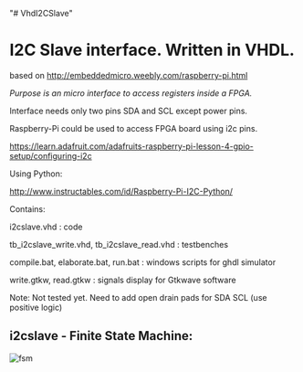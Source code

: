 "# VhdI2CSlave" 

I2C Slave interface. Written in VHDL.
=====================================
based on http://embeddedmicro.weebly.com/raspberry-pi.html

*Purpose is an micro interface to access registers inside a FPGA.*  

Interface needs only two pins SDA and SCL except power pins.

Raspberry-Pi could be used to access FPGA board using i2c pins.

https://learn.adafruit.com/adafruits-raspberry-pi-lesson-4-gpio-setup/configuring-i2c

Using Python:

http://www.instructables.com/id/Raspberry-Pi-I2C-Python/

Contains: 

i2cslave.vhd : code

tb_i2cslave_write.vhd, tb_i2cslave_read.vhd : testbenches

compile.bat, elaborate.bat, run.bat : windows scripts for ghdl simulator

write.gtkw, read.gtkw : signals display for Gtkwave software


Note:
Not tested yet.
Need to add open drain pads for SDA SCL (use positive logic)

i2cslave - Finite State Machine:
--------------------------------

![fsm](https://github.com/tirfil/VhdI2CSlave/blob/master/i2cslave.png)
